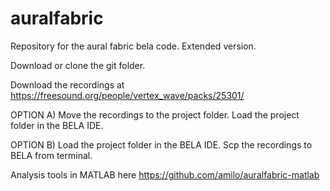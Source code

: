 # auralfabric

Repository for the aural fabric bela code. Extended version.

Download or clone the git folder.

Download the recordings at https://freesound.org/people/vertex_wave/packs/25301/

OPTION A)
Move the recordings to the project folder.
Load the project folder in the BELA IDE.

OPTION B)
Load the project folder in the BELA IDE.
Scp the recordings to BELA from terminal.

Analysis tools in MATLAB here
https://github.com/amilo/auralfabric-matlab
